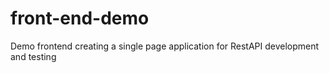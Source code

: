 # front-end-demo
Demo frontend creating a single page application for RestAPI development and testing
